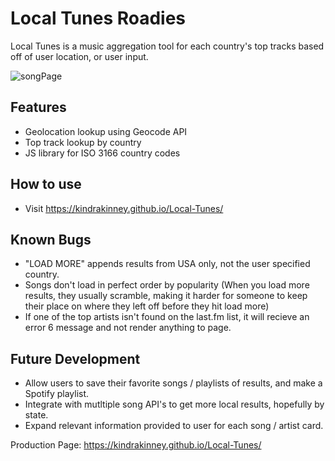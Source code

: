 # Local Tunes Roadies

Local Tunes is a music aggregation tool for each country's top tracks based off of user location, or user input.

![songPage](https://i.imgur.com/poVvbRq.png)

## Features

* Geolocation lookup using Geocode API
* Top track lookup by country
* JS library for ISO 3166 country codes

## How to use
* Visit https://kindrakinney.github.io/Local-Tunes/

## Known Bugs
* "LOAD MORE" appends results from USA only, not the user specified country.
* Songs don't load in perfect order by popularity (When you load more results, they usually scramble, making it harder for someone to keep their place on where they left off before they hit load more)
* If one of the top artists isn't found on the last.fm list, it will recieve an error 6 message and not render anything to page.

## Future Development
* Allow users to save their favorite songs / playlists of results, and make a Spotify playlist.
* Integrate with mutltiple song API's to get more local results, hopefully by state.
* Expand relevant information provided to user for each song / artist card.

Production Page: https://kindrakinney.github.io/Local-Tunes/
